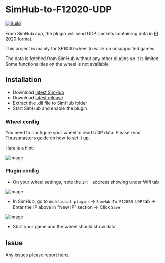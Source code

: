 # SimHub-to-F12020-UDP
[![Build](https://github.com/ducng99/SimHub-to-F12020-UDP/actions/workflows/build.yml/badge.svg)](https://github.com/ducng99/SimHub-to-F12020-UDP/actions/workflows/build.yml)

From SimHub app, the plugin will send UDP packets containing data in [F1 2020 format](https://web.archive.org/web/20221127112921/https://forums.codemasters.com/topic/50942-f1-2020-udp-specification/).

This project is mainly for SF1000 wheel to work on unsupported games.

The data is fetched from SimHub without any other plugins so it is limited. Some functionalities on the wheel is not available

## Installation
- Download [latest SimHub](https://www.simhubdash.com/download-2/)
- Download [latest release](https://github.com/ducng99/SimHub-to-F12020-UDP/releases/latest)
- Extract the .dll file to SimHub folder
- Start SimHub and enable the plugin

### Wheel config

You need to configure your wheel to read UDP data. Please read [Thrustmasters guide](https://ts.thrustmaster.com/download/accessories/manuals/SF1000/FWheel_Add-On_Ferrari_SF1000Edition_User_Manual.pdf) on how to set it up.

Here is a hint:

![image](https://user-images.githubusercontent.com/49080794/226588068-e1735f09-33d2-47d3-87b5-c2e48364121b.png)

### Plugin config
- On your wheel settings, note the `IP: ` address showing under Wifi tab

![image](https://user-images.githubusercontent.com/49080794/226587920-0c0df4ba-760d-48c6-ac06-f9c4c73d8e24.png)

- In SimHub, go to `Additional plugins` -> `SimHub To F12020 UDP` tab -> Enter the IP above in "New IP" section -> Click `Save`

![image](https://user-images.githubusercontent.com/49080794/230552482-ff71c17a-f543-420e-8751-8ff05984a77a.png)

- Start your game and the wheel should show data.

## Issue
Any issues please report [here](https://github.com/ducng99/SimHub-to-F12020-UDP/issues/new/choose).

